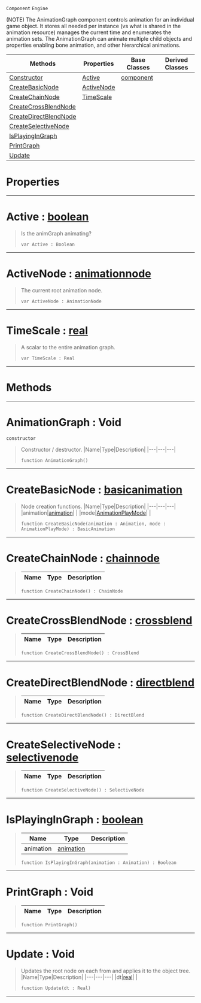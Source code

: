  `Component` `Engine`



(NOTE) The AnimationGraph component controls animation for an individual game object. It stores all needed per instance (vs what is shared in the animation resource) manages the current time and enumerates the animation sets. The AnimationGraph can animate multiple child objects and properties enabling bone animation, and other hierarchical animations.

|Methods|Properties|Base Classes|Derived Classes|
|---|---|---|---|
|[ Constructor](animationgraph.md#animationgraph-void)|[ Active](animationgraph.md#active-zilch-engine-docum)|[component](component.md)| |
|[ CreateBasicNode](animationgraph.md#createbasicnode-zilch-eng)|[ ActiveNode](animationgraph.md#activenode-zilch-engine-d)| | |
|[ CreateChainNode](animationgraph.md#createchainnode-zilch-eng)|[ TimeScale](animationgraph.md#timescale-zilch-engine-do)| | |
|[ CreateCrossBlendNode](animationgraph.md#createcrossblendnode-zer)| | | |
|[ CreateDirectBlendNode](animationgraph.md#createdirectblendnode-ze)| | | |
|[ CreateSelectiveNode](animationgraph.md#createselectivenode-zero)| | | |
|[ IsPlayingInGraph](animationgraph.md#isplayingingraph-zilch-en)| | | |
|[ PrintGraph](animationgraph.md#printgraph-void)| | | |
|[ Update](animationgraph.md#update-void)| | | |


 #  Properties


---  
 #  Active : [boolean](../nada_base_types/boolean.md)

> Is the animGraph animating?
> ``` lang=cpp, name=Nada
> var Active : Boolean


---  
 #  ActiveNode : [animationnode](animationnode.md)

> The current root animation node.
> ``` lang=cpp, name=Nada
> var ActiveNode : AnimationNode


---  
 #  TimeScale : [real](../nada_base_types/real.md)

> A scalar to the entire animation graph.
> ``` lang=cpp, name=Nada
> var TimeScale : Real


---  
 #  Methods


---  
 #  AnimationGraph : Void

 `constructor`

> Constructor / destructor.
> |Name|Type|Description|
> |---|---|---|
> ``` lang=cpp, name=Nada
> function AnimationGraph()
> ``` 


---  
 #  CreateBasicNode : [basicanimation](basicanimation.md)

> Node creation functions.
> |Name|Type|Description|
> |---|---|---|
> |animation|[animation](animation.md)| |
> |mode|[AnimationPlayMode](../enum_reference.md#animationplaymode)| |
> ``` lang=cpp, name=Nada
> function CreateBasicNode(animation : Animation, mode : AnimationPlayMode) : BasicAnimation
> ``` 


---  
 #  CreateChainNode : [chainnode](chainnode.md)

> 
> |Name|Type|Description|
> |---|---|---|
> ``` lang=cpp, name=Nada
> function CreateChainNode() : ChainNode
> ``` 


---  
 #  CreateCrossBlendNode : [crossblend](crossblend.md)

> 
> |Name|Type|Description|
> |---|---|---|
> ``` lang=cpp, name=Nada
> function CreateCrossBlendNode() : CrossBlend
> ``` 


---  
 #  CreateDirectBlendNode : [directblend](directblend.md)

> 
> |Name|Type|Description|
> |---|---|---|
> ``` lang=cpp, name=Nada
> function CreateDirectBlendNode() : DirectBlend
> ``` 


---  
 #  CreateSelectiveNode : [selectivenode](selectivenode.md)

> 
> |Name|Type|Description|
> |---|---|---|
> ``` lang=cpp, name=Nada
> function CreateSelectiveNode() : SelectiveNode
> ``` 


---  
 #  IsPlayingInGraph : [boolean](../nada_base_types/boolean.md)

> 
> |Name|Type|Description|
> |---|---|---|
> |animation|[animation](animation.md)| |
> ``` lang=cpp, name=Nada
> function IsPlayingInGraph(animation : Animation) : Boolean
> ``` 


---  
 #  PrintGraph : Void

> 
> |Name|Type|Description|
> |---|---|---|
> ``` lang=cpp, name=Nada
> function PrintGraph()
> ``` 


---  
 #  Update : Void

> Updates the root node on each from and applies it to the object tree.
> |Name|Type|Description|
> |---|---|---|
> |dt|[real](../nada_base_types/real.md)| |
> ``` lang=cpp, name=Nada
> function Update(dt : Real)
> ``` 


---  
 

 